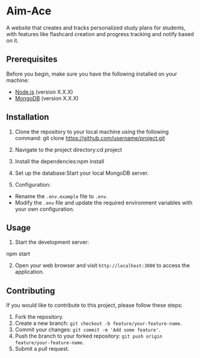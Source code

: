 # Aim-Ace
A website that creates and tracks personalized study plans for students, with features like flashcard creation and progress tracking and notify based on it.

## Prerequisites

Before you begin, make sure you have the following installed on your machine:

- [Node.js](https://nodejs.org) (version X.X.X)
- [MongoDB](https://www.mongodb.com) (version X.X.X)

## Installation

1. Clone the repository to your local machine using the following command:
git clone https://github.com/username/project.git

2. Navigate to the project directory:cd project

3. Install the dependencies:npm install

4. Set up the database:Start your local MongoDB server.

5. Configuration:

- Rename the `.env.example` file to `.env`.
- Modify the `.env` file and update the required environment variables with your own configuration.

## Usage

1. Start the development server:

npm start


2. Open your web browser and visit `http://localhost:3000` to access the application.

## Contributing

If you would like to contribute to this project, please follow these steps:

1. Fork the repository.
2. Create a new branch: `git checkout -b feature/your-feature-name`.
3. Commit your changes: `git commit -m 'Add some feature'`.
4. Push the branch to your forked repository: `git push origin feature/your-feature-name`.
5. Submit a pull request.



